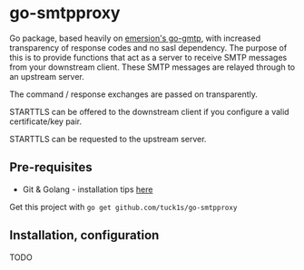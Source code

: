 # go-smtpproxy
Go package, based heavily on [emersion's go-gmtp](https://github.com/emersion/go-smtp), with increased transparency of response codes and no sasl dependency.
The purpose of this is to provide functions that act as a server to receive SMTP messages from your downstream client. These SMTP messages are relayed through to
an upstream server.

The command / response exchanges are passed on transparently.

STARTTLS can be offered to the downstream client if you configure a valid certificate/key pair.

STARTTLS can be requested to the upstream server.

## Pre-requisites
- Git & Golang - installation tips [here](#installing-git-golang-on-your-host)

Get this project with `go get github.com/tuck1s/go-smtpproxy`

## Installation, configuration

TODO